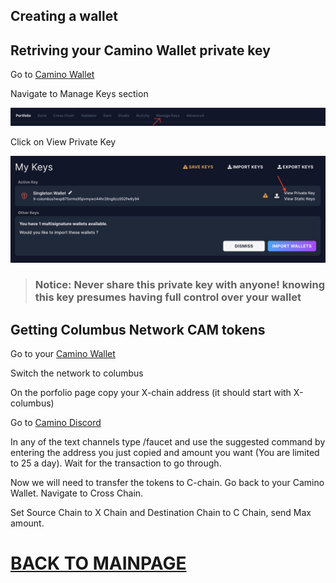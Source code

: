 ## Creating a wallet




## Retriving your Camino Wallet private key

Go to [Camino Wallet](https://suite.camino.network)

Navigate to Manage Keys section

![image](https://github.com/juuroudojo/images/blob/main/Image%2016.08.2023%20at%2004.11.jpeg)

Click on View Private Key

![image](https://github.com/juuroudojo/images/blob/main/Image%2016.08.2023%20at%2004.13.jpeg)

> ### Notice: Never share this private key with anyone! knowing this key presumes having full control over your wallet


## Getting Columbus Network CAM tokens

Go to your [Camino Wallet](https://suite.camino.network)

Switch the network to columbus

On the porfolio page copy your X-chain address (it should start with X-columbus)

Go to [Camino Discord](https://discord.gg/camino)

In any of the text channels type /faucet and use the suggested command by entering the address you just copied and amount you want (You are limited to 25 a day). Wait for the transaction to go through.

Now we will need to transfer the tokens to C-chain. Go back to your Camino Wallet. Navigate to Cross Chain.

Set Source Chain to X Chain and Destination Chain to C Chain, send Max amount.




# [BACK TO MAINPAGE](https://github.com/chain4travel/camino-builder)